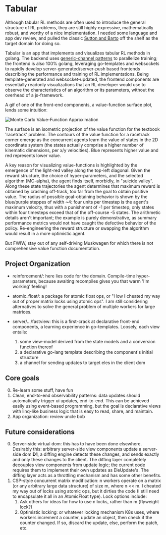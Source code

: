 # Tabular

Although tabular RL methods are often used to introduce the general structure of RL problems, they are still highly expressive, mathematically robust, and worthy of a nice implementation. I needed some language and app dev review, and pulled the classic [Sutton and Barto](http://incompleteideas.net/book/the-book-2nd.html) off the shelf as the target domain for doing so.

Tabular is an app that implements and visualizes tabular RL methods in golang. The backend uses [generic-channel patterns](https://github.com/niceyeti/channerics) to parallelize training; the frontend is also 100% golang, leveraging go-templates and websockets to rapidly develop server-generated/server-push based frontends describing the performance and training of RL implementations. Being template-generated and websocket-updated, the frontend components are essentially readonly visualizations that an RL developer would use to observe the characteristics of an algorithm or its parameters, without the overhead of a js-framework.

A gif of one of the front-end components, a value-function surface plot, lends some intuition:

![Monte Carlo Value-Function Approximation](./docs/monte_carlo_fn_surface.gif)

The surface is an isometric projection of the value function for the textbook 'racetrack' problem. The contours of the value function for a racetrack corner emerge as the concurrent agents learn the value of states in the 2D coordinate system (the states actually comprise a higher number of kinematic dimensions, per x/y velocities). Blue represents higher value and red represents lower value.

A key reason for visualizing value-functions is highlighted by the emergence of the light-red valley along the top-left diagonal. Given the reward structure, the choice of hyper-parameters, and the selected algorithm (MC-alpha), 
the agent finds itself, morbidly, in "suicide valley". Along these state trajectories the agent determines that maximum reward is obtained by crashing off-track, too far from the goal to obtain positive value. The radius of possible goal-obtaining behavior is shown by the blue/purple steppes of width ~4: four units per timestep is the agent's maximum velocity, thus with a punishment of -1 per timestep, only states within four timesteps exceed that of the off-course -5 states. The arithmetic details aren't important; the example is purely demonstrative, as summary performance metrics would not have caught the defective behavior of the policy. Re-engineering the reward structure or swapping the algorithm would result in a more optimistic agent.

But FWIW, stay out of any self-driving Muskwagen for which there is not comprehensive value function documentation.

## Project Organization

* reinforcement/: here lies code for the domain. Compile-time hyper-parameters, because awaiting recompiles gives you that warm 'I'm working' feeling!
* atomic_float/: a package for atomic float ops, or "How I cheated my way out of proper matrix locks using atomic ops". I am still considering alternatives to solve the general problem of multiple workers for large matrices.
* server/.../fastview: this is a first-crack at declarative front-end components, a learning experience in go-templates. Loosely, each view entails:

    1) some view-model derived from the state models and a conversion function thereof
    2) a declarative go-lang template describing the component's initial structure 
    3) a channel for sending updates to target eles in the client dom

## Core goals

0) Re-learn some stuff, have fun
1) Clean, end-to-end observability patterns: data updates should automatically trigger ui updates, end-to-end. This can be achieved easily using event-based programming, but the goal is declarative views with linq-like business logic that is easy to read, share, and maintain.
2) App organization: review uncle bob

## Future considerations
0) Server-side virtual dom: this has to have been done elsewhere. Desirably this: arbitrary server-side view components update a server-side dom **D1**, a diffing engine detects these changes, and sends exactly and only these changes to the client. The diffing layer completely decouples view components from update logic; the current code requires them to implement their own updates as EleUpdate's. The diffing layer acts as a throttling mechanism and has some other benefits.
1) CSP-style concurrent matrix modification: n workers operate on a matrix (or any arbitrary large data structure) of size m, where n << m. I cheated my way out of locks using atomic ops, but it dirties the code (I still need to encapsulate it all in an AtomicFloat type). Lock options include:
    1) Ask others for ideas for how to use n locks, rather than m (flyweight lock?)
    2) Optimistic locking: or whatever locking mechanism K8s uses, where workers increment a counter, update an object, then check if the counter changed. If so, discard the update, else, perform the patch, etc.

